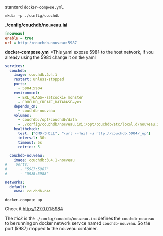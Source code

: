 standard `docker-compose.yml`.

```shell
mkdir -p ./config/couchdb
```

**./config/couchdb/nouveau.ini**
```ini
[nouveau]
enable = true
url = http://couchdb-nouveau:5987
```

**docker-compose.yml**
*This yaml expose 5984 to the host network, if you already using the 5984 change it on the yaml
```yaml
services:
  couchdb:
    image: couchdb:3.4.1
    restart: unless-stopped
    ports:
      - 5984:5984
    environment:
      - ERL_FLAGS=-setcookie monster
      - COUCHDB_CREATE_DATABASE=yes
    depends_on:
      - couchdb-nouveau
    volumes:
      - couchdb:/opt/couchdb/data
      - ./config/couchdb/nouveau.ini:/opt/couchdb/etc/local.d/nouveau.ini
    healthcheck:
      test: ["CMD-SHELL", "curl --fail -s http://couchdb:5984/_up"]
      interval: 30s
      timeout: 5s
      retries: 5

  couchdb-nouveau:
    image: couchdb:3.4.1-nouveau
#    ports:
#      - "5987:5987"
#      - "5988:5988"

networks:
  default:
    name: couchdb-net
```

```shell
docker-compose up
```

Check it http://127.0.0.1:5984

The _trick_ is the `./config/couchdb/nouveau.ini` defines the `couchdb-nouveau` to be running on docker network service named `couchdb-nouveau`. So the port (5987) mapped to the nouveau container.

